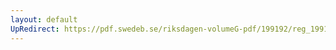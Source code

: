 ```yaml
---
layout: default
UpRedirect: https://pdf.swedeb.se/riksdagen-volumeG-pdf/199192/reg_199192/reg_199192_0156.pdf
---
```

